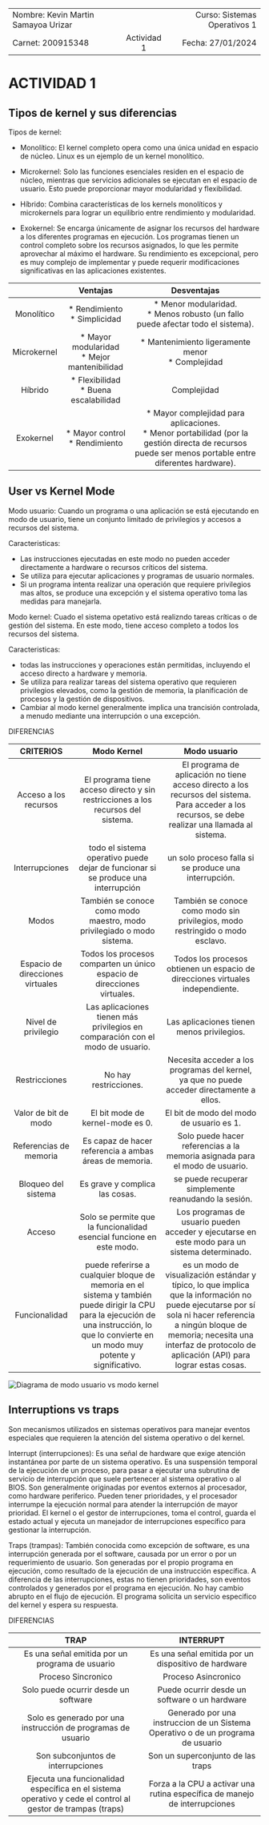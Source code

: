 |              |              |                |
|    :---      |     :---:    |     ---:       |
|Nombre: Kevin Martin Samayoa Urizar|              | Curso: Sistemas Operativos 1 |
|Carnet: 200915348| Actividad 1             | Fecha: 27/01/2024 |

# ACTIVIDAD 1

## Tipos de kernel y sus diferencias

Tipos de kernel:
* Monolítico: El kernel completo opera como una
única unidad en espacio de núcleo. Linux es un
ejemplo de un kernel monolítico.

* Microkernel: Solo las funciones esenciales
residen en el espacio de núcleo, mientras que
servicios adicionales se ejecutan en el espacio
de usuario. Esto puede proporcionar mayor
modularidad y flexibilidad.

* Híbrido: Combina características de los kernels
monolíticos y microkernels para lograr un
equilibrio entre rendimiento y modularidad.

* Exokernel: Se encarga únicamente de asignar los 
recursos del hardware a los diferentes programas 
en ejecución. Los programas tienen un control completo 
sobre los recursos asignados, lo que les permite 
aprovechar al máximo el hardware. Su rendimiento es
excepcional, pero es muy complejo de implementar
y puede requerir modificaciones significativas en las 
aplicaciones existentes.

|              |   Ventajas   |  Desventajas   |
|    :---:     |     :---:    |     :---:      |
| Monolítico   | * Rendimiento <br /> * Simplicidad | * Menor modularidad. <br /> * Menos robusto (un fallo puede afectar todo el sistema). |
| Microkernel  | * Mayor modularidad <br /> * Mejor mantenibilidad | * Mantenimiento ligeramente menor <br /> * Complejidad |
| Híbrido      | * Flexibilidad <br /> * Buena escalabilidad | Complejidad |
| Exokernel    | * Mayor control <br /> * Rendimiento | * Mayor complejidad para aplicaciones. <br /> * Menor portabilidad (por la gestión directa de recursos puede ser menos portable entre diferentes hardware). |

## User vs Kernel Mode
Modo usuario: Cuando un programa o una aplicación se está ejecutando en modo de usuario, tiene un conjunto limitado de privilegios y accesos a recursos del sistema. 

Caracteristicas:
* Las instrucciones ejecutadas en este modo no pueden acceder directamente a hardware o recursos críticos del sistema.
* Se utiliza para ejecutar aplicaciones y programas de usuario normales.
* Si un programa intenta realizar una operación que requiere privilegios mas altos, se produce una excepción y el sistema operativo toma las medidas para manejarla.

Modo kernel: Cuado el sistema opetativo está realizndo tareas críticas o de gestión del sistema. En este modo, tiene acceso completo a todos los recursos del sistema.

Caracteristicas: 
* todas las instrucciones y operaciones están permitidas, incluyendo el acceso directo a hardware y memoria.
* Se utiliza para realizar tareas del sistema operativo que requieren privilegios elevados, como la gestión de memoria, la planificación de procesos y la gestión de dispositivos.
* Cambiar al modo kernel generalmente implica una trancisión controlada, a menudo mediante una interrupción o una excepción.

DIFERENCIAS

|  CRITERIOS   |   Modo Kernel   |  Modo usuario   |
|    :---:     |     :---:       |     :---:       |
|  Acceso a los recursos   | El programa tiene acceso directo y sin restricciones a los recursos del sistema. | El programa de aplicación no tiene acceso directo a los recursos del sistema. Para acceder a los recursos, se debe realizar una llamada al sistema. |
| Interrupciones | todo el sistema operativo puede dejar de funcionar si se produce una interrupción | un solo proceso falla si se produce una interrupción. |
|  Modos   | También se conoce como modo maestro, modo privilegiado o modo sistema. | También se conoce como modo sin privilegios, modo restringido o modo esclavo. |
| Espacio de direcciones virtuales |  Todos los procesos comparten un único espacio de direcciones virtuales. | Todos los procesos obtienen un espacio de direcciones virtuales independiente. |
| Nivel de privilegio | Las aplicaciones tienen más privilegios en comparación con el modo de usuario. | Las aplicaciones tienen menos privilegios. |
| Restricciones | No hay restricciones.   | Necesita acceder a los programas del kernel, ya que no puede acceder directamente a ellos. |
| Valor de bit de modo | El bit mode de kernel-mode es 0. | El bit de modo del modo de usuario es 1. |
| Referencias de memoria | Es capaz de hacer referencia a ambas áreas de memoria. | Solo puede hacer referencias a la memoria asignada para el modo de usuario. |
| Bloqueo del sistema | Es grave y complica las cosas. |  se puede recuperar simplemente reanudando la sesión. |
| Acceso | Solo se permite que la funcionalidad esencial funcione en este modo. | Los programas de usuario pueden acceder y ejecutarse en este modo para un sistema determinado. |
| Funcionalidad | puede referirse a cualquier bloque de memoria en el sistema y también puede dirigir la CPU para la ejecución de una instrucción, lo que lo convierte en un modo muy potente y significativo. |  es un modo de visualización estándar y típico, lo que implica que la información no puede ejecutarse por sí sola ni hacer referencia a ningún bloque de memoria; necesita una interfaz de protocolo de aplicación (API) para lograr estas cosas. |

![Diagrama de modo usuario vs modo kernel](https://github.com/kmsu/so1_actividades_200915348/blob/main/Actividad1/Imagenes/actividad1_Modes_user_kernel.jpg)

## Interruptions vs traps
Son mecanismos utilizados en sistemas operativos para manejar eventos especiales que requieren la atención del sistema operativo o del kernel. 

Interrupt (interrupciones): Es una señal de hardware que exige atención instantánea por parte de un sistema operativo. Es una suspensión temporal de la ejecución de un proceso, para pasar a ejecutar una subrutina de servicio de interrupción que suele pertenecer al sistema operativo o al BIOS. Son generalmente originadas por eventos externos al procesador, como hardware periferico. Pueden tener prioridades, y el procesador interrumpe la ejecución normal para atender la interrupción de mayor prioridad. El kernel o el gestor de interrupciones, toma el control, guarda el estado actual y ejecuta un manejador de interrupciones específico para gestionar la interrupción. 

Traps (trampas): También conocida como excepción de software, es una interrupción generada por el software, causada por un error o por un requerimiento de usuario. Son generadas por el propio programa en ejecución, como resultado de la ejecución de una instrucción específica. A diferencia de las interrupciones, estas no tienen prioridades, son eventos controlados y generados por el programa en ejecución. No hay cambio abrupto en el flujo de ejecución. El programa solicita un servicio especifico del kernel y espera su respuesta.

DIFERENCIAS

|  TRAP   |   INTERRUPT   |
|    :---:     |     :---:       |
| Es una señal emitida por un programa de usuario | Es una señal emitida por un dispositivo de hardware |
| Proceso Sincronico | Proceso Asincronico |
| Solo puede ocurrir desde un software | Puede ocurrir desde un software o un hardware |
| Solo es generado por una instrucción de programas de usuario | Generado por una instruccion de un Sistema Operativo o de un programa de usuario |
| Son subconjuntos de interrupciones | Son un superconjunto de las traps |
| Ejecuta una funcionalidad específica en el sistema operativo y cede el control al gestor de trampas (traps) | Forza a la CPU a activar una rutina específica de manejo de interrupciones |


